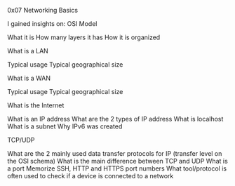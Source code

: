 0x07 Networking Basics

I gained insights on:
OSI Model

What it is
How many layers it has
How it is organized

What is a LAN

Typical usage
Typical geographical size

What is a WAN

Typical usage
Typical geographical size

What is the Internet

What is an IP address
What are the 2 types of IP address
What is localhost
What is a subnet
Why IPv6 was created

TCP/UDP

What are the 2 mainly used data transfer protocols for IP (transfer level on the OSI schema)
What is the main difference between TCP and UDP
What is a port
Memorize SSH, HTTP and HTTPS port numbers
What tool/protocol is often used to check if a device is connected to a network
